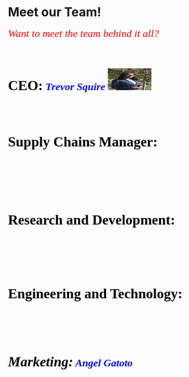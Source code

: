 # Meet our Team!
<html>
<head>
   <p><font face="Times new roman"><font color="red"><font size="5"><i>Want to meet the team behind it all?</i>
   <br/>
   <br/>
   <h1><font face="Times new roman"><font color="black"><font size="6"><b>CEO:</b><font face="Times new roman"><font color="blue"><font size="5"><i>  Trevor Squire</i>
   <img src="https://github.com/TrevTroopa/TrevTroopa.github.io/blob/main/IMG_9973.PNG?raw=true" height="50" width="100"/>
   <br/>
   <br/>
   <h2><font face="Times new roman"><font color="black"><font size="6"><b>Supply Chains Manager:
   <br/>
   <br/>
   <br/>
   <h3><font face="Times new roman"><font color="black"><font size="6"><b>Research and Development:
   <br/>
   <br/>
   <br/>
   <h4><font face="Times new roman"><font color="black"><font size="6"><b>Engineering and Technology:
   <br/>
   <br/>
   <br/>
   <h5><font face="Times new roman"><font color="black"><font size="6"><b>Marketing:</b><font face="Times new roman"><font color="blue"><font size="5"><i>  Angel Gatoto</i>

